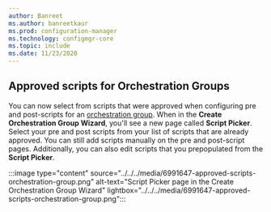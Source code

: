 ```yaml
---
author: Banreet
ms.author: banreetkaur
ms.prod: configuration-manager
ms.technology: configmgr-core
ms.topic: include
ms.date: 11/23/2020
---
```

## <a name="bkmk_ogs"></a> Approved scripts for Orchestration Groups
<!--6991647-->
You can now select from scripts that were approved when configuring pre and post-scripts for an [orchestration group](../../../../../sum/deploy-use/orchestration-groups.md). When in the **Create Orchestration Group Wizard**, you'll see a new page called **Script Picker**. Select your pre and post scripts from your list of scripts that are already approved. You can still add scripts manually on the pre and post-script pages. Additionally, you can also edit scripts that you prepopulated from the **Script Picker**.

   :::image type="content" source="../../../media/6991647-approved-scripts-orchestration-group.png" alt-text="Script Picker page in the Create Orchestration Group Wizard" lightbox="../../../media/6991647-approved-scripts-orchestration-group.png":::
